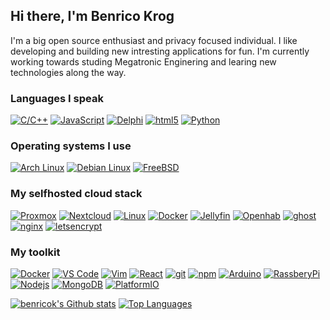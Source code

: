 ## Hi there, I'm Benrico Krog
  
  I'm a big open source enthusiast and privacy focused individual. I like developing and building new intresting applications for fun.
  I'm currently working towards studing Megatronic Enginering and learing new technologies along the way.
  
### Languages I speak
[<img alt="C/C++" src="https://img.shields.io/badge/-C/C%2B%2B-00599C?style=flat-square&logo=c%2B%2B&logoColor=white" />](http://www.cplusplus.com/)
[<img alt="JavaScript" src="https://img.shields.io/badge/-JavaScript-F7DF1E?style=flat-square&logo=javascript&logoColor=white" />](https://developer.mozilla.org/en-US/docs/Web/JavaScript) 
[<img alt="Delphi" src="https://img.shields.io/badge/-Delphi%2FPascal-ED1F35?style=flat-square&logo=embarcadero&logoColor=white" />](https://www.embarcadero.com/products/delphi) 
[<img alt="html5" src="https://img.shields.io/badge/-HTML5-E34F26?style=flat-square&logo=html5&logoColor=white" />](https://developer.mozilla.org/en-US/docs/Web/Guide/HTML/HTML5) 
[<img alt="Python" src="https://img.shields.io/badge/-Python-00599C?style=flat-square&logo=Python&logoColor=white" />](https://python.org)

### Operating systems I use
[<img alt="Arch Linux" src="https://img.shields.io/badge/-Arch%20Linux-1793D1?style=flat-square&logo=arch%20linux&logoColor=white" />](https://www.archlinux.org/) 
[<img alt="Debian Linux" src="https://img.shields.io/badge/-Debian%20Linux-1793D1?style=flat-square&logo=debian&color=red" />](https://www.debian.org/) 
[<img alt="FreeBSD" src="https://img.shields.io/badge/-FreeBSD-1793D1?style=flat-square&logo=FreeBSD&color=red" />](https://www.freebsd.org/) 

### My selfhosted cloud stack 

[<img alt="Proxmox" src="https://img.shields.io/badge/-Proxmox-1793D1?style=flat-square&logo=Proxmox&color=white" />](https://proxmox.com/)
[<img alt="Nextcloud" src="https://img.shields.io/badge/-Nextcloud-1793D1?style=flat-square&logo=Nextcloud&color=blue" />](https://www.nextcloud.com/)
[<img alt="Linux" src="https://img.shields.io/badge/-Linux-1793D1?style=flat-square&logo=arch%20linux&logoColor=white" />](https://www.archlinux.org/) 
[<img alt="Docker" src="https://img.shields.io/badge/-Docker-46a2f1?style=flat-square&logo=docker&logoColor=white" />](https://www.docker.com/) 
[<img alt="Jellyfin" src="https://img.shields.io/badge/-Jellyfin-46a2f1?style=flat-square&logoColor=white&color=purple" />](https://jellyfin.org/) 
[<img alt="Openhab" src="https://img.shields.io/badge/-OpenHAB-1793D1?style=flat-square&color=orange" />](https://www.openhab.org/)
[<img alt="ghost" src="https://img.shields.io/badge/-ghost-1793D1?style=flat-square&color=black&logo=ghost&logoColor=white" />](https://www.ghost.org/)
[<img alt="nginx" src="https://img.shields.io/badge/-Nginx-1793D1?style=flat-square&color=green&logo=nginx&logoColor=white" />](https://www.nginx.org/)
[<img alt="letsencrypt" src="https://img.shields.io/badge/-Letsencrypt%20SSL-1793D1?style=flat-square&color=orange&logo=letsencrypt&logoColor=white" />](https://www.letsencrypt.org/)

### My toolkit
[<img alt="Docker" src="https://img.shields.io/badge/-Docker-46a2f1?style=flat-square&logo=docker&logoColor=white" />](https://www.docker.com/) 
[<img alt="VS Code" src="https://img.shields.io/badge/-VS%20Code-007ACC?style=flat-square&logo=visual%20studio%20code&logoColor=white" />](https://code.visualstudio.com/)
[<img alt="Vim" src="https://img.shields.io/badge/-Vim-1793D1?style=flat-square&logo=vim&color=green" />](https://www.mongodb.com/) 
[<img alt="React" src="https://img.shields.io/badge/-React-45b8d8?style=flat-square&logo=react&logoColor=white" />](https://reactjs.org/) 
[<img alt="git" src="https://img.shields.io/badge/-Git-F05032?style=flat-square&logo=git&logoColor=white" />](https://git-scm.com/) 
[<img alt="npm" src="https://img.shields.io/badge/-NPM-CB3837?style=flat-square&logo=npm&logoColor=white" />](https://npmjs.org/)
[<img alt="Arduino" src="https://img.shields.io/badge/-Arduino-00979D?style=flat-square&logo=arduino&logoColor=white" />](https://www.arduino.cc/) 
[<img alt="RassberyPi" src="https://img.shields.io/badge/-Raspberry%20Pi-46a2f1?style=flat-square&logo=raspberry%20pi&logoColor=white&color=red" />](https://www.raspberrypi.org/) 
[<img alt="Nodejs" src="https://img.shields.io/badge/-Nodejs-43853d?style=flat-square&logo=Node.js&logoColor=white" />](https://nodejs.dev/)
[<img alt="MongoDB" src="https://img.shields.io/badge/-MongoDB-13aa52?style=flat-square&logo=mongodb&logoColor=white" />](https://www.mongodb.com/) 
[<img alt="PlatformIO" src="https://img.shields.io/badge/-PlatformIO-13aa52?style=flat-square&logo=platform&logoColor=white&color=orange" />](https://www.platformio.com/) 


[![benricok's Github stats](https://github-readme-stats.vercel.app/api?username=benricok&count_private=true&show_icons=true)](https://github.com/anuraghazra/github-readme-stats)
[![Top Languages](https://github-readme-stats.vercel.app/api/top-langs/?username=benricok&layout=compact&langs_count=8)](https://github.com/anuraghazra/github-readme-stats)


<!--

Here are some ideas to get you started:

- 🔭 I’m currently working on ...
- 🌱 I’m currently learning ...
- 👯 I’m looking to collaborate on ...
- 🤔 I’m looking for help with ...
- 💬 Ask me about ...
- 📫 How to reach me: ...
- 😄 Pronouns: ...
- ⚡ Fun fact: ...
-->
